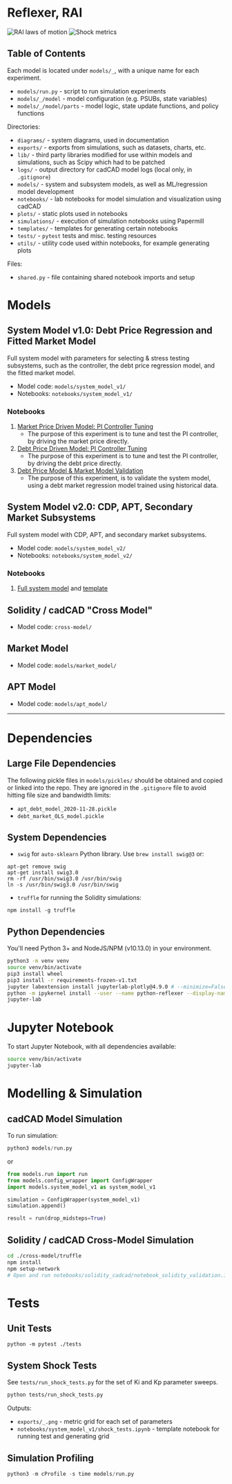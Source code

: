 # Reflexer, RAI

![RAI laws of motion](diagrams/laws_of_motion.png)
![Shock metrics](exports/shock_metrics-tuned.png)

## Table of Contents

Each model is located under `models/_`, with a unique name for each experiment.

* `models/run.py` - script to run simulation experiments
* `models/_/model` - model configuration (e.g. PSUBs, state variables)
* `models/_/model/parts` - model logic, state update functions, and policy functions

Directories:

* `diagrams/` - system diagrams, used in documentation
* `exports/` - exports from simulations, such as datasets, charts, etc.
* `lib/` - third party libraries modified for use within models and simulations, such as Scipy which had to be patched
* `logs/` - output directory for cadCAD model logs (local only, in `.gitignore`)
* `models/` - system and subsystem models, as well as ML/regression model development
* `notebooks/` - lab notebooks for model simulation and visualization using cadCAD
* `plots/` - static plots used in notebooks
* `simulations/` - execution of simulation notebooks using Papermill
* `templates/` - templates for generating certain notebooks
* `tests/` - `pytest` tests and misc. testing resources
* `utils/` - utility code used within notebooks, for example generating plots

Files:

* `shared.py` - file containing shared notebook imports and setup

# Models

## System Model v1.0: Debt Price Regression and Fitted Market Model

Full system model with parameters for selecting & stress testing subsystems, such as the controller, the debt price regression model, and the fitted market model.

* Model code: `models/system_model_v1/`
* Notebooks: `notebooks/system_model_v1/`

### Notebooks

1. [Market Price Driven Model: PI Controller Tuning](notebooks/system_model_v1/notebook_validation_market_price.ipynb)
    * The purpose of this experiment is to tune and test the PI controller, by driving the market price directly.
1. [Debt Price Driven Model: PI Controller Tuning](notebooks/system_model_v1/notebook_validation_debt_price.ipynb)
    * The purpose of this experiment is to tune and test the PI controller, by driving the debt price directly.
2. [Debt Price Model & Market Model Validation](notebooks/system_model_v1/notebook_validation_regression.ipynb)
    * The purpose of this experiment, is to validate the system model, using a debt market regression model trained using historical data.

## System Model v2.0: CDP, APT, Secondary Market Subsystems

Full system model with CDP, APT, and secondary market subsystems.

* Model code: `models/system_model_v2/`
* Notebooks: `notebooks/system_model_v2/`

### Notebooks

1. [Full system model](notebooks/system_model_v2/notebook_debt_market.ipynb) and [template](templates/notebook_debt_market.py)

## Solidity / cadCAD "Cross Model"

* Model code: `cross-model/`

## Market Model

* Model code: `models/market_model/`

## APT Model

* Model code: `models/apt_model/`

---

# Dependencies

## Large File Dependencies

The following pickle files in `models/pickles/` should be obtained and copied or linked into the repo. They are ignored in the `.gitignore` file to avoid hitting file size and bandwidth limits:

* `apt_debt_model_2020-11-28.pickle`
* `debt_market_OLS_model.pickle`

## System Dependencies

* `swig` for `auto-sklearn` Python library. Use `brew install swig@3` or:

```
apt-get remove swig
apt-get install swig3.0
rm -rf /usr/bin/swig3.0 /usr/bin/swig
ln -s /usr/bin/swig3.0 /usr/bin/swig
```

* `truffle` for running the Solidity simulations:

```
npm install -g truffle
```

## Python Dependencies

You'll need Python 3+ and NodeJS/NPM (v10.13.0) in your environment.

```bash
python3 -m venv venv
source venv/bin/activate
pip3 install wheel
pip3 install -r requirements-frozen-v1.txt
jupyter labextension install jupyterlab-plotly@4.9.0 # --minimize=False
python -m ipykernel install --user --name python-reflexer --display-name "Python (Reflexer)"
jupyter-lab
```

# Jupyter Notebook

To start Jupyter Notebook, with all dependencies available:
```bash
source venv/bin/activate
jupyter-lab
```

# Modelling & Simulation

## cadCAD Model Simulation

To run simulation:
```python
python3 models/run.py
```
or
```python
from models.run import run
from models.config_wrapper import ConfigWrapper
import models.system_model_v1 as system_model_v1

simulation = ConfigWrapper(system_model_v1)
simulation.append()

result = run(drop_midsteps=True)
```

## Solidity / cadCAD Cross-Model Simulation

```bash
cd ./cross-model/truffle
npm install
npm setup-network
# Open and run notebooks/solidity_cadcad/notebook_solidity_validation.ipynb
```

# Tests

## Unit Tests

`python -m pytest ./tests`

## System Shock Tests

See `tests/run_shock_tests.py` for the set of Ki and Kp parameter sweeps.

```bash
python tests/run_shock_tests.py
```

Outputs:
* `exports/_.png` - metric grid for each set of parameters
* `notebooks/system_model_v1/shock_tests.ipynb` - template notebook for running test and generating grid

## Simulation Profiling

```python
python3 -m cProfile -s time models/run.py
```
